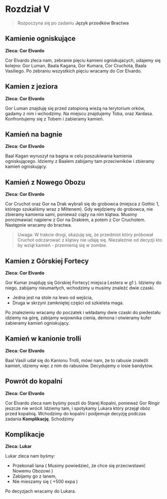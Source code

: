 # Rozdział V
> Rozpoczyna się po zadaniu **Język przodków Bractwa**


## Kamienie ogniskujące ##
**Zleca: Cor Elvardo**

Cor Elvardo zleca nam, zebranie pięciu kamieni ogniskujacych, udajemy się kolejno: Gor Luman, Baala Kagana, Gor Kumara, Cor Cruchota, Baala Vasiliego. Po zebraniu wszystkich pięciu wracamy do Cor Elvardo.


## Kamien z jeziora ##
**Zleca: Cor Elvardo**

Gor Luman znajduję się przed zatopioną wieżą na terytorium orków, gadamy z nim i wchodzimy. Na miejscu znajdujemy Toba, oraz Xardasa. Konfrontujemy się z Tobem i zabieramy kamień.

## Kamień na bagnie ##
**Zleca: Cor Elvardo**

Baal Kagan wyruszył na bagna w celu poszukiwania kamienia ogniskującego. Idziemy z Baalem zabijamy tam przeciwników i zbieramy kamień ogniskujący.


## Kamień z Nowego Obozu ##
**Zleca: Cor Elvardo**

Cor Cruchot oraz Gor na Drak wybrali się do grobowca (miejsca z Gothic 1, którego szukaliśmy wraz z Miltenem). Gdy wejdziemy do grobowca, nie zbieramy kamienia sami, ponieważ ciąży na nim klątwa. Musimy porozmawiać najpierw z Gor na Drakiem, a potem z Cor Cruchotem. Następnie wracamy do bractwa.

> Uwaga: W trakcie drogi, okazuję się, że przedmiot który próbował Cruchot odczarować z klątwy nie udaję się. Niezależnie od decyzji kto by wziął kamień - przemienią się w zombie.


## Kamien z Górskiej Fortecy ##
**Zleca: Cor Elvardo**

Gor Kumar znajduję się Górskiej Fortecy( miejsca Lestera w g1 ). Idziemy do niego, zabijamy nieumarłych, wchodzimy u musimy znaleźć dwie czaski. 

  - Jedna jest na stole na lewo od wejścia,
  - Druga w skrzyni zamkniętej części od szkieleta maga.

Po znalezieniu wracamy do poczatek i wkładamy dwie czaski do piedestału idziemy na górę, zabijamy wojownika cienia, demona i otwieramy kufer zabieramy kamień ogniskujący.


## Kamień w kanionie trolli ##
**Zleca: Cor Elvardo**

Baal Vasili udał się do Kanionu Trolli, mówi nam, że to rabusie znaleźli kamień, idziemy więc z nim do rabusiów. Decydujemy o losie bandytów. 

## Powrót do kopalni ##
**Zleca: Cor Elvardo**

Cor Elvardo zleca nam byśmy poszli do Starej Kopalni, ponieważ Gor Ringir jeszcze nie wrócił. Idziemy tam, i spotykamy Lukara który przejął obóz przed kopalnią. Wchodzimy do kopalni i podjemuje decyzję podczas zadania **Komplikację**. Schodzimy 


##  Komplikacje ##
**Zleca: Lukar**

Lukar zleca nam byśmy: 

 - Przekonali Iana ( Musimy powiedzieć, że chce się przeciwstawić Nowemu Obozowi )
 - Zabijamy go z Ianem,
 - Nie mieszamy się ( +500 expa )

Po decyzjach wracamy do Lukara.



